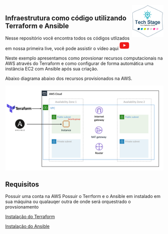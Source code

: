 <img src="img/techstage.png" width="100" align="right">

## Infraestrutura como código utilizando Terraform e Ansible

Nesse repositório você encontra todos os códigos utlizados em nossa primeira live, você pode assistir o vídeo aqui
[<img src="img/youtube.png" width="30">](https://www.youtube.com/watch?v=iLz_hA8YRDo)

Neste exemplo apresentamos como provsionar recursos computacionais na AWS através do Terraform e como configurar de forma automática uma instância EC2 com Ansible após sua criação.

Abaixo diagrama abaixo dos recursos provisionados na AWS.

![IaC Workshop Architecture](img/diagram.png)

## Requisitos

Possuir uma conta na AWS
Possuir o Terrform e o Ansible em instalado em sua máquina ou qualauqer outra de onde será orquestrado o provsionamento

<a href="https://learn.hashicorp.com/terraform/getting-started/install.html" target="_blank">Instalação do Terraform</a>

<a href="https://docs.ansible.com/ansible/latest/installation_guide/intro_installation.html" target="_blank">Instalação do Ansible</a>
